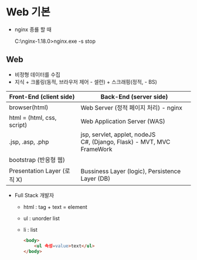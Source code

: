 # Web 기본

- nginx 종룔 할 때

  C:\nginx-1.18.0>nginx.exe -s stop

## Web

- 비정형 데이터를 수집
- 지식 + 크롤링(동적, 브라우저 제어 - 셀런) + 스크래핑(정적, - BS)



| Front-End (client side)     | Back-End (server side)                                       |
| --------------------------- | ------------------------------------------------------------ |
| browser(html)               | Web Server (정적 페이지 처리) - nginx                        |
| html = (html, css, script)  | Web Application Server (WAS)                                 |
| .jsp, .asp, .php            | jsp, servlet, applet, nodeJS<br />C#, (Django, Flask) - MVT, MVC FrameWork |
| bootstrap (반응형 웹)       |                                                              |
| Presentation Layer (로직 X) | Bussiness Layer (logic), Persistence Layer (DB)              |

- Full Stack 개발자
  - html : tag + text = element
  
  - ul	  : unorder list
  
  - li		: list
  
    ```html
    <body>
        <ul 속성=value>text</ul>
    </body>
    ```
  
    